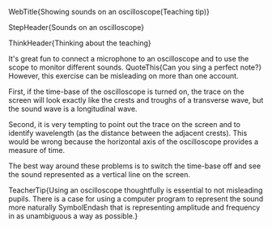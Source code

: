 WebTitle{Showing sounds on an oscilloscope(Teaching tip)}

StepHeader{Sounds on an oscilloscope}

ThinkHeader{Thinking about the teaching}

It's great fun to connect a microphone to an oscilloscope and to use the scope to monitor different sounds. QuoteThis{Can you sing a perfect note?} However, this exercise can be misleading on more than one account.

First, if the time-base of the oscilloscope is turned on, the trace on the screen will look exactly like the crests and troughs of a transverse wave, but the sound wave is a longitudinal wave.

Second, it is very tempting to point out the trace on the screen and to identify wavelength (as the distance between the adjacent crests). This would be wrong because the horizontal axis of the oscilloscope provides a measure of time.

The best way around these problems is to switch the time-base off and see the sound represented as a vertical line on the screen.

TeacherTip{Using an oscilloscope thoughtfully is essential to not misleading pupils. There is a case for using a computer program to represent the sound more naturally SymbolEndash that is representing amplitude and frequency in as unambiguous a way as possible.}

